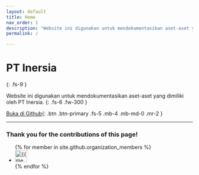 ```yaml
---
layout: default
title: Home
nav_order: 1
description: "Website ini digunakan untuk mendokumentasikan aset-aset yang dimiliki PT Inersia."
permalink: /

---
```

# PT Inersia
{: .fs-9 }

Website ini digunakan untuk mendokumentasikan aset-aset yang dimiliki oleh PT Inersia.
{: .fs-6 .fw-300 }

[Buka di Github](https://github.com/PT-Inersia/PT-Inersia.github.io){: .btn .btn-primary .fs-5 .mb-4 .mb-md-0 .mr-2 }

---

### Thank you for the contributions of this page!

<ul class="list-style-none">
{% for member in site.github.organization_members %}
  <li class="d-inline-block mr-1">
     <a href="{{ member.html_url }}"><img src="{{ member.avatar_url }}" width="32" height="32" alt="{{ member.login }}"></a>
  </li>
{% endfor %}
</ul>
